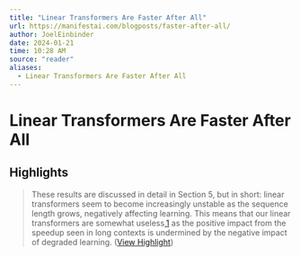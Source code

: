 ```yaml
---
title: "Linear Transformers Are Faster After All"
url: https://manifestai.com/blogposts/faster-after-all/
author: JoelEinbinder
date: 2024-01-21
time: 10:28 AM
source: "reader"
aliases:
  - Linear Transformers Are Faster After All
---
```

# Linear Transformers Are Faster After All

## Highlights
> These results are discussed in detail in Section 5, but in short: linear transformers seem to become increasingly unstable as the sequence length grows, negatively affecting learning. This means that our linear transformers are somewhat useless,[1](https://manifestai.com/blogposts/faster-after-all/#fn1) as the positive impact from the speedup seen in long contexts is undermined by the negative impact of degraded learning. ([View Highlight](https://read.readwise.io/read/01hmk4tds5mcas0f5q2ctb4h3d))